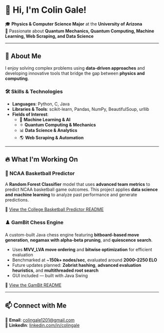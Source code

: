 # 👋 Hi, I'm Colin Gale!  

🎓 **Physics & Computer Science Major** at the **University of Arizona**  
🔬 Passionate about **Quantum Mechanics, Quantum Computing, Machine Learning, Web Scraping, and Data Science**  

---

## 🚀 About Me  
I enjoy solving complex problems using **data-driven approaches** and developing innovative tools that bridge the gap between **physics and computing**.  

### 🛠 **Skills & Technologies**  
- **Languages**: Python, C, Java  
- **Libraries & Tools**: scikit-learn, Pandas, NumPy, BeautifulSoup, urllib  
- **Fields of Interest**:  
  - 🧠 **Machine Learning & AI**  
  - ⚛️ **Quantum Computing & Mechanics**  
  - 📊 **Data Science & Analytics**  
  - 🌎 **Web Scraping & Automation**  

---

## 🔥 What I'm Working On  

### 🏀 NCAA Basketball Predictor  
A **Random Forest Classifier** model that uses **advanced team metrics** to predict NCAA basketball game outcomes. This project applies **data science and machine learning** to analyze past performance and generate predictions.  

📌 [View the College Basketball Predictor README](https://github.com/ColinGale/College-Basketball-Predictor/blob/master/README.md)

### ♟️ GamBit Chess Engine  
A custom-built Java chess engine featuring **bitboard-based move generation**, **negamax with alpha-beta pruning**, and **quiescence search**.  
- Uses **MVV_LVA move ordering** and **bitwise optimization** for efficient evaluation  
- Benchmarked at ~**150k+ nodes/sec**, evaluated around **2000–2250 ELO**  
- Future updates planned: **Zobrist hashing**, **advanced evaluation heuristics**, and **multithreaded root search**  
- GUI included — built with Java Swing  

📌 [View the GamBit README](https://github.com/ColinGale/GamBit-Chess-Engine/blob/main/README.md)

---

## 📫 Connect with Me  
📩 **Email**: [colingale1201@gmail.com](mailto:colingale1201@gmail.com)  
💼 **LinkedIn**: [linkedin.com/in/colingale](https://www.linkedin.com/in/colin-gale-865957355/)
